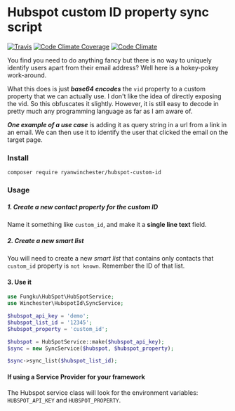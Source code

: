# Hubspot custom ID property sync script
 [![Travis](https://img.shields.io/travis/ryanwinchester/hubspot-custom-id.svg?maxAge=2592000?style=flat-square)](https://travis-ci.org/ryanwinchester/hubspot-custom-id)
 [![Code Climate Coverage](https://img.shields.io/codeclimate/coverage/github/ryanwinchester/hubspot-custom-id?maxAge=2592000?style=flat-square)](https://codeclimate.com/github/ryanwinchester/hubspot-custom-id/coverage)
 [![Code Climate](https://img.shields.io/codeclimate/github/ryanwinchester/hubspot-custom-id.svg?maxAge=2592000?style=flat-square)](https://codeclimate.com/github/ryanwinchester/hubspot-custom-id)


You find you need to do anything fancy but there is no way to uniquely identify users apart from their
email address? Well here is a hokey-pokey work-around.

What this does is just ***base64 encodes*** the `vid` property to a custom property that we can actually use.
I don't like the idea of directly exposing the vid. So this obfuscates it slightly. However, it is still easy
to decode in pretty much any programming language as far as I am aware of.

***One example of a use case*** is adding it as query string in a url from a link in an email.
We can then use it to identify the user that clicked the email on the target page.

### Install

```
composer require ryanwinchester/hubspot-custom-id
```

### Usage

##### 1. Create a new contact property for the custom ID
Name it something like `custom_id`, and make it a **single line text** field.

##### 2. Create a new smart list
You will need to create a new *smart list* that contains only contacts that `custom_id` property is `not known`.
Remember the ID of that list.

#### 3. Use it

```php
use Fungku\HubSpot\HubSpotService;
use Winchester\HubspotId\SyncService;

$hubspot_api_key = 'demo';
$hubspot_list_id = '12345';
$hubspot_property = 'custom_id';

$hubspot = HubSpotService::make($hubspot_api_key);
$sync = new SyncService($hubspot, $hubspot_property);

$sync->sync_list($hubspot_list_id);
```

#### If using a Service Provider for your framework
The Hubspot service class will look for the environment variables: `HUBSPOT_API_KEY` and
`HUBSPOT_PROPERTY`.
